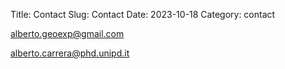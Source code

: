 Title: Contact
Slug: Contact
Date: 2023-10-18
Category: contact


<alberto.geoexp@gmail.com>

<alberto.carrera@phd.unipd.it>